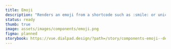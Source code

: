 ```yaml
---
title: Emoji
description: "Renders an emoji from a shortcode such as :smile: or unicode character such as 😄."
status: ready
thumb: true
image: assets/images/components/emoji.png
figma: planned
storybook: https://vue.dialpad.design/?path=/story/components-emoji--default
---
```


<code-well-header>
  <dt-emoji code=":smile:" />
</code-well-header>
